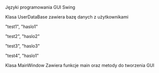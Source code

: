 Języki programowania GUI Swing

Klasa UserDataBase zawiera bazę danych z użytkownikami 

"test1", "haslo1"

"test2", "haslo2"

"test3", "haslo3"

"test4", "haslo1"

Klasa MainWindow
Zawiera funkcje main oraz metody do tworzenia GUI 
